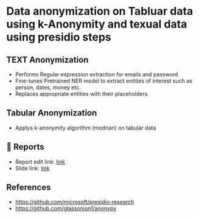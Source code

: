 # Data anonymization on Tabluar data using k-Anonymity and texual data using presidio steps
## TEXT Anonymization
- Performs Regular expression extraction for emails and password
- Fine-tunes Pretrained NER model to extract entities of interest such as person, dates, money etc.
- Replaces appropriate entities with their placeholders

## Tabular Anonymization
- Applys k-anonymity algorithm (modrian) on tabular data



## 📖 Reports
- Report edit link: [link]()
- Slide link: [link]()

## References
- https://github.com/microsoft/presidio-research
- https://github.com/glassonion1/anonypy
